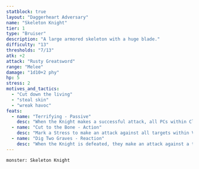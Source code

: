 ```yaml
---
statblock: true
layout: "Daggerheart Adversary"
name: "Skeleton Knight"
tier: 1
type: "Bruiser"
description: "A large armored skeleton with a huge blade."
difficulty: "13"
thresholds: "7/13"
atk: +2
attack: "Rusty Greatsword"
range: "Melee"
damage: "1d10+2 phy"
hp: 5
stress: 2
motives_and_tactics:
  - "Cut down the living"
  - "steal skin"
  - "wreak havoc"
feats:
  - name: "Terrifying - Passive"
    desc: "When the Knight makes a successful attack, all PCs within Close range lose a Hope and you gain a Fear."
  - name: "Cut to the Bone - Action"
    desc: "Mark a Stress to make an attack against all targets within Very Close range. Targets the Knight succeeds against take 1d8+2 physical damage and must mark a Stress."
  - name: "Dig Two Graves - Reaction"
    desc: "When the Knight is defeated, they make an attack against a target within Very Close range (prioritizing the creature who killed them). On a success, the target takes 1d8+4 physical damage and loses 1d4 Hope."
---
```


```statblock
monster: Skeleton Knight
```